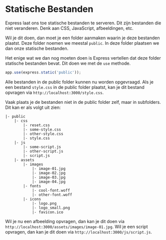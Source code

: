 # Statische Bestanden

Express laat ons toe statische bestanden te serveren. Dit zijn bestanden die niet veranderen. Denk aan CSS, JavaScript, afbeeldingen, etc.

Wil je dit doen, dan moet je een folder aanmaken waarin je deze bestanden plaatst. Deze folder noemen we meestal `public`. In deze folder plaatsen we dan onze statische bestanden.

Het enige wat we dan nog moeten doen is Express vertellen dat deze folder statische bestanden bevat. Dit doen we met de `use` methode.

```typescript
app.use(express.static('public'));
```

Alle bestanden in de public folder kunnen nu worden opgevraagd. Als je een bestand `style.css` in de public folder plaatst, kan je dit bestand opvragen via `http://localhost:3000/style.css`.

Vaak plaats je de bestanden niet in de public folder zelf, maar in subfolders. Dit kan er als volgt uit zien:

```
|- public
    |- css
        |- reset.css
        |- some-style.css
        |- other-style.css
        |- style.css
    |- js
        |- some-script.js
        |- other-script.js
        |- script.js
    |- assets
        |- images
            |- image-01.jpg
            |- image-02.jpg
            |- image-03.jpg
            |- image-04.jpg
        |- fonts
            |- cool-font.woff
            |- other-font.woff
        |- icons
            |- logo.png
            |- logo_small.png
            |- favicon.ico
```

Wil je nu een afbeelding opvragen, dan kan je dit doen via `http://localhost:3000/assets/images/image-01.jpg`. Wil je een script opvragen, dan kan je dit doen via `http://localhost:3000/js/script.js`.
